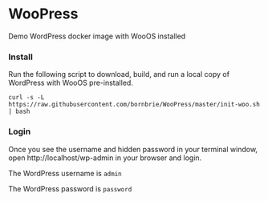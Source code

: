 # WooPress
Demo WordPress docker image with WooOS installed

### Install
Run the following script to download, build, and run a local copy of WordPress with WooOS pre-installed.

`curl -s -L https://raw.githubusercontent.com/bornbrie/WooPress/master/init-woo.sh | bash`

### Login

Once you see the username and hidden password in your terminal window, open http://localhost/wp-admin in your browser and login.

The WordPress username is `admin`

The WordPress password is `password`
